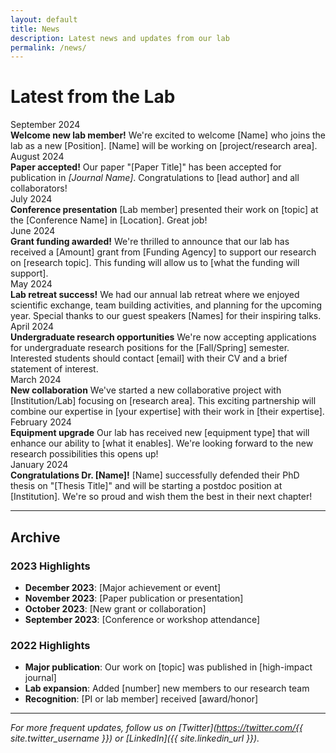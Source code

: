 ```yaml
---
layout: default
title: News
description: Latest news and updates from our lab
permalink: /news/
---
```


# Latest from the Lab

<div class="news-item">
  <div class="news-date">September 2024</div>
  <div class="news-content">
    <strong>Welcome new lab member!</strong> We're excited to welcome [Name] who joins the lab as a new [Position]. [Name] will be working on [project/research area].
  </div>
</div>

<div class="news-item">
  <div class="news-date">August 2024</div>
  <div class="news-content">
    <strong>Paper accepted!</strong> Our paper "[Paper Title]" has been accepted for publication in <em>[Journal Name]</em>. Congratulations to [lead author] and all collaborators!
  </div>
</div>

<div class="news-item">
  <div class="news-date">July 2024</div>
  <div class="news-content">
    <strong>Conference presentation</strong> [Lab member] presented their work on [topic] at the [Conference Name] in [Location]. Great job!
  </div>
</div>

<div class="news-item">
  <div class="news-date">June 2024</div>
  <div class="news-content">
    <strong>Grant funding awarded!</strong> We're thrilled to announce that our lab has received a [Amount] grant from [Funding Agency] to support our research on [research topic]. This funding will allow us to [what the funding will support].
  </div>
</div>

<div class="news-item">
  <div class="news-date">May 2024</div>
  <div class="news-content">
    <strong>Lab retreat success!</strong> We had our annual lab retreat where we enjoyed scientific exchange, team building activities, and planning for the upcoming year. Special thanks to our guest speakers [Names] for their inspiring talks.
  </div>
</div>

<div class="news-item">
  <div class="news-date">April 2024</div>
  <div class="news-content">
    <strong>Undergraduate research opportunities</strong> We're now accepting applications for undergraduate research positions for the [Fall/Spring] semester. Interested students should contact [email] with their CV and a brief statement of interest.
  </div>
</div>

<div class="news-item">
  <div class="news-date">March 2024</div>
  <div class="news-content">
    <strong>New collaboration</strong> We've started a new collaborative project with [Institution/Lab] focusing on [research area]. This exciting partnership will combine our expertise in [your expertise] with their work in [their expertise].
  </div>
</div>

<div class="news-item">
  <div class="news-date">February 2024</div>
  <div class="news-content">
    <strong>Equipment upgrade</strong> Our lab has received new [equipment type] that will enhance our ability to [what it enables]. We're looking forward to the new research possibilities this opens up!
  </div>
</div>

<div class="news-item">
  <div class="news-date">January 2024</div>
  <div class="news-content">
    <strong>Congratulations Dr. [Name]!</strong> [Name] successfully defended their PhD thesis on "[Thesis Title]" and will be starting a postdoc position at [Institution]. We're so proud and wish them the best in their next chapter!
  </div>
</div>

---

## Archive

### 2023 Highlights
- **December 2023**: [Major achievement or event]
- **November 2023**: [Paper publication or presentation]
- **October 2023**: [New grant or collaboration]
- **September 2023**: [Conference or workshop attendance]

### 2022 Highlights
- **Major publication**: Our work on [topic] was published in [high-impact journal]
- **Lab expansion**: Added [number] new members to our research team
- **Recognition**: [PI or lab member] received [award/honor]

---

*For more frequent updates, follow us on [Twitter](https://twitter.com/{{ site.twitter_username }}) or [LinkedIn]({{ site.linkedin_url }}).*
